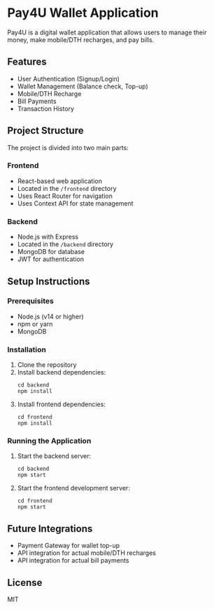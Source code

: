 # Pay4U Wallet Application

Pay4U is a digital wallet application that allows users to manage their money, make mobile/DTH recharges, and pay bills.

## Features

- User Authentication (Signup/Login)
- Wallet Management (Balance check, Top-up)
- Mobile/DTH Recharge
- Bill Payments
- Transaction History

## Project Structure

The project is divided into two main parts:

### Frontend
- React-based web application
- Located in the `/frontend` directory
- Uses React Router for navigation
- Uses Context API for state management

### Backend
- Node.js with Express
- Located in the `/backend` directory
- MongoDB for database
- JWT for authentication

## Setup Instructions

### Prerequisites
- Node.js (v14 or higher)
- npm or yarn
- MongoDB

### Installation

1. Clone the repository
2. Install backend dependencies:
   ```
   cd backend
   npm install
   ```
3. Install frontend dependencies:
   ```
   cd frontend
   npm install
   ```

### Running the Application

1. Start the backend server:
   ```
   cd backend
   npm start
   ```
2. Start the frontend development server:
   ```
   cd frontend
   npm start
   ```

## Future Integrations

- Payment Gateway for wallet top-up
- API integration for actual mobile/DTH recharges
- API integration for actual bill payments

## License

MIT